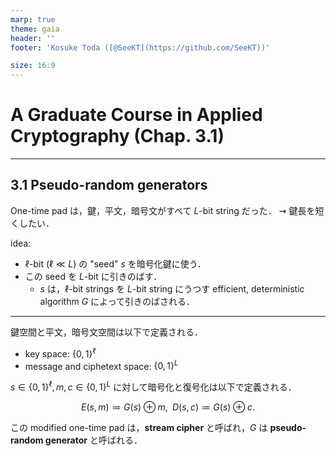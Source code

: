 ```yaml
---
marp: true
theme: gaia
header: ''
footer: 'Kosuke Toda ([@SeeKT](https://github.com/SeeKT))'

size: 16:9
---
```

<!-- paginate: true -->

<style>
img[alt~="center"] {
  display: block;
  margin: 0 auto;
}
</style>

# A Graduate Course in Applied Cryptography (Chap. 3.1)

---
## 3.1 Pseudo-random generators
One-time pad は，鍵，平文，暗号文がすべて $L$-bit string だった．
$\rightsquigarrow$ 鍵長を短くしたい．

idea: 

- $\ell$-bit $(\ell \ll L)$ の "seed" $s$ を暗号化鍵に使う．
- この seed を $L$-bit に引きのばす．
    - $s$ は，$\ell$-bit strings を $L$-bit string にうつす efficient, deterministic algorithm $G$ によって引きのばされる．

---

鍵空間と平文，暗号文空間は以下で定義される．

- key space: $\{0, 1\}^{\ell}$
- message and ciphetext space: $\{0, 1\}^{L}$

$s \in \{0, 1\}^{\ell}, m, c \in \{0, 1\}^{L}$ に対して暗号化と復号化は以下で定義される．

$$E(s, m) \coloneqq G(s) \oplus m, \; \; D(s, c) \coloneqq G(s) \oplus c.$$

この modified one-time pad は，**stream cipher** と呼ばれ，$G$ は **pseudo-random generator** と呼ばれる．